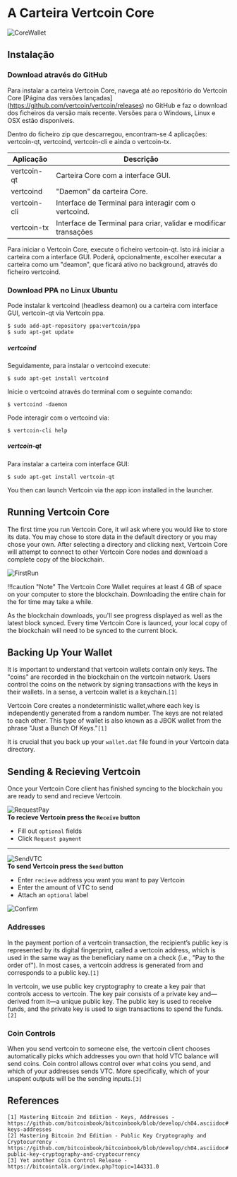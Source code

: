 # A Carteira Vertcoin Core
![CoreWallet](https://i.imgur.com/gl5am5j.png)
## Instalação

### Download através do GitHub

Para instalar a carteira Vertcoin Core, navega até ao repositório do Vertcoin Core [Página das versões lançadas] (https://github.com/vertcoin/vertcoin/releases) no GitHub e faz o download dos ficheiros da versão mais recente. Versões para o Windows, Linux e OSX estão disponíveis.

Dentro do ficheiro zip que descarregou, encontram-se 4 aplicações: vertcoin-qt, vertcoind, vertcoin-cli e ainda o vertcoin-tx.

| Aplicação    | Descrição                                                        |
|--------------|------------------------------------------------------------------|
| vertcoin-qt  | Carteira Core com a interface GUI.                               |
| vertcoind    | "Daemon" da carteira Core.                                       |
| vertcoin-cli | Interface de Terminal para interagir com o vertcoind.            |
| vertcoin-tx  | Interface de Terminal para criar, validar e modificar transações |

Para iniciar o Vertcoin Core, execute o ficheiro vertcoin-qt. Isto irá iniciar a carteira com a interface GUI. Poderá, opcionalmente, escolher executar a carteira como um "deamon", que ficará ativo no background, através do ficheiro vertcoind.

### Download PPA no Linux Ubuntu
Pode instalar k vertcoind (headless deamon) ou a carteira com interface GUI,
vertcoin-qt via Vertcoin ppa.

``` shell
$ sudo add-apt-repository ppa:vertcoin/ppa
$ sudo apt-get update
```

##### vertcoind
Seguidamente, para instalar o vertcoind execute:
``` shell
$ sudo apt-get install vertcoind
```

Inicie o vertcoind através do terminal com o seguinte comando:
``` shell
$ vertcoind -daemon
```

Pode interagir com o vertcoind via:
``` shell
$ vertcoin-cli help
```

##### vertcoin-qt
Para instalar a carteira com interface GUI:
``` shell
$ sudo apt-get install vertcoin-qt
```

You then can launch Vertcoin via the app icon installed  in the launcher.

##  Running Vertcoin Core
The first time you run Vertcoin Core, it wil ask where you would like to store its data. You may chose to store data in the default directory or you may chose your own. After selecting a directory and clicking next, Vertcoin Core will attempt to connect to other Vertcoin Core nodes and download a complete copy of the blockchain.

![FirstRun](https://i.imgur.com/C0HQXyI.png)

!!!caution "Note"
    The Vertcoin Core Wallet requires at least 4 GB of space on your computer to store the blockchain. Downloading the entire chain for the for time may take a while.

As the blockchain downloads, you'll see progress displayed as well as the latest block synced. Every time Vertcoin Core is launced, your local copy of the blockchain will need to be synced to the current block.

## Backing Up Your Wallet
It is important to understand that vertcoin wallets contain only keys. The "coins" are recorded in the blockchain on the vertcoin network. Users control the coins on the network by signing transactions with the keys in their wallets. In a sense, a vertcoin wallet is a keychain.`[1]`

Vertcoin Core creates a nondeterministic wallet,where each key is independently generated from a random number. The keys are not related to each other. This type of wallet is also known as a JBOK wallet from the phrase "Just a Bunch Of Keys."`[1]`

It is crucial that you back up your `wallet.dat` file found in your Vertcoin data directory. 

## Sending & Recieving Vertcoin
Once your Vertcoin Core client has finished syncing to the blockchain you are ready to send and recieve Vertcoin. 

![RequestPay](https://i.imgur.com/jRdy3eQ.png)  
**To recieve Vertcoin press the `Receive` button**  
* Fill out `optional` fields 
* Click `Request payment`  

------------------------------------------------

![SendVTC](https://i.imgur.com/lRAIxl2.png)  
**To send Vertcoin press the `Send` button**
* Enter `recieve` address you want you want to pay Vertcoin
* Enter the amount of VTC to send
* Attach an `optional` label  

![Confirm](https://i.imgur.com/0WF7QFs.png)

### Addresses
In the payment portion of a vertcoin transaction, the recipient’s public key is represented by its digital fingerprint, called a vertcoin address, which is used in the same way as the beneficiary name on a check (i.e., "Pay to the order of"). In most cases, a vertcoin address is generated from and corresponds to a public key.`[1]` 

In vertcoin, we use public key cryptography to create a key pair that controls access to vertcoin. The key pair consists of a private key and—​derived from it—​a unique public key. The public key is used to receive funds, and the private key is used to sign transactions to spend the funds.`[2]`

### Coin Controls
When you send vertcoin to someone else, the vertcoin client chooses automatically picks which addresses you own that hold VTC balance will send coins. Coin control allows control over what coins you send, and which of your addresses sends VTC. More specifically, which of your unspent outputs will be the sending inputs.`[3]`

## References
`[1] Mastering Bitcoin 2nd Edition - Keys, Addresses - https://github.com/bitcoinbook/bitcoinbook/blob/develop/ch04.asciidoc#keys-addresses`  
`[2] Mastering Bitcoin 2nd Edition - Public Key Cryptography and Cryptocurrency - https://github.com/bitcoinbook/bitcoinbook/blob/develop/ch04.asciidoc#public-key-cryptography-and-cryptocurrency`  
`[3] Yet another Coin Control Release - https://bitcointalk.org/index.php?topic=144331.0` 

